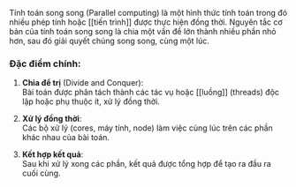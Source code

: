 Tính toán song song (Parallel computing) là một hình thức tính toán trong đó nhiều phép tính hoặc [[tiến trình]] được thực hiện đồng thời. Nguyên tắc cơ bản của tính toán song song là chia một vấn đề lớn thành nhiều phần nhỏ hơn, sau đó giải quyết chúng song song, cùng một lúc.

### **Đặc điểm chính**:

1. **Chia để trị** (Divide and Conquer):  
    Bài toán được phân tách thành các tác vụ hoặc [[luồng]] (threads) độc lập hoặc phụ thuộc ít, xử lý đồng thời.
    
2. **Xử lý đồng thời**:  
    Các bộ xử lý (cores, máy tính, node) làm việc cùng lúc trên các phần khác nhau của bài toán.
    
3. **Kết hợp kết quả**:  
    Sau khi xử lý xong các phần, kết quả được tổng hợp để tạo ra đầu ra cuối cùng.